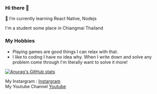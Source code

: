 ### Hi there 👋

🌱 I’m currently learning React Native, Nodejs

I'm a student some place in Chiangmai Thailand

### My Hobbies
- Playing games are good things I can relax with that.
- I like to coding I have no idea why. When I write down and solve any problem come through I'm literally want to solve it more!

[![Anurag's GitHub stats](https://github-readme-stats.vercel.app/api?username=play21947)](https://github.com/anuraghazra/github-readme-stats)


My Instargram : [Instargram](https://www.instagram.com/p1ay2.14/)<br>
My Youtube Channel [Youtube](https://www.youtube.com/channel/UCHRx26spPqMLXawTocFJaxg)

<!--
**play21947/play21947** is a ✨ _special_ ✨ repository because its `README.md` (this file) appears on your GitHub profile.

Here are some ideas to get you started:

- 🌱 I’m currently learning React Native, Nodejs
-->
